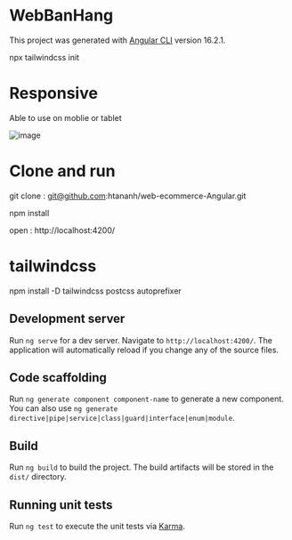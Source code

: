 # WebBanHang

This project was generated with [Angular CLI](https://github.com/angular/angular-cli) version 16.2.1.


npx tailwindcss init
# Responsive 
Able to use on moblie or tablet

![image](https://github.com/htananh/web-ecommerce-Angular/assets/109346888/3261fcf2-49ac-4791-9acd-3a51bbd09c12)


# Clone and run
git clone : git@github.com:htananh/web-ecommerce-Angular.git

npm install

open : http://localhost:4200/
# tailwindcss
npm install -D tailwindcss postcss autoprefixer
## Development server

Run `ng serve` for a dev server. Navigate to `http://localhost:4200/`. The application will automatically reload if you change any of the source files.

## Code scaffolding

Run `ng generate component component-name` to generate a new component. You can also use `ng generate directive|pipe|service|class|guard|interface|enum|module`.

## Build

Run `ng build` to build the project. The build artifacts will be stored in the `dist/` directory.

## Running unit tests

Run `ng test` to execute the unit tests via [Karma](https://karma-runner.github.io).





